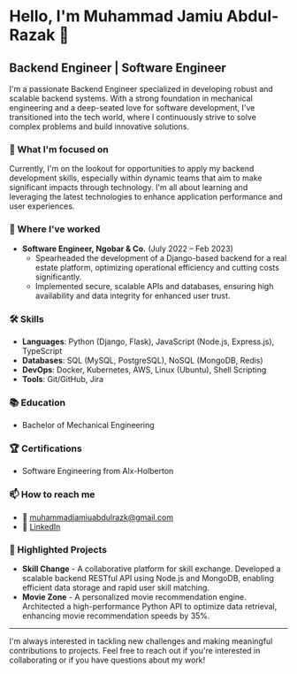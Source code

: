 # Hello, I'm Muhammad Jamiu Abdul-Razak 👋

## Backend Engineer | Software Engineer

I'm a passionate Backend Engineer specialized in developing robust and scalable backend systems. With a strong foundation in mechanical engineering and a deep-seated love for software development, I've transitioned into the tech world, where I continuously strive to solve complex problems and build innovative solutions.

### 🌱 What I'm focused on

Currently, I'm on the lookout for opportunities to apply my backend development skills, especially within dynamic teams that aim to make significant impacts through technology. I'm all about learning and leveraging the latest technologies to enhance application performance and user experiences.

### 💼 Where I've worked

- **Software Engineer, Ngobar & Co.** (July 2022 – Feb 2023)
  - Spearheaded the development of a Django-based backend for a real estate platform, optimizing operational efficiency and cutting costs significantly.
  - Implemented secure, scalable APIs and databases, ensuring high availability and data integrity for enhanced user trust.

### 🛠 Skills

- **Languages**: Python (Django, Flask), JavaScript (Node.js, Express.js), TypeScript
- **Databases**: SQL (MySQL, PostgreSQL), NoSQL (MongoDB, Redis)
- **DevOps**: Docker, Kubernetes, AWS, Linux (Ubuntu), Shell Scripting
- **Tools**: Git/GitHub, Jira

### 📚 Education

- Bachelor of Mechanical Engineering

### 🏆 Certifications

- Software Engineering from Alx-Holberton

### 📫 How to reach me

- 📧 muhammadjamiuabdulrazk@gmail.com
- 🔗 [LinkedIn](www.linkedin.com/in/Razkky)

### 📌 Highlighted Projects

- **Skill Change** - A collaborative platform for skill exchange. Developed a scalable backend RESTful API using Node.js and MongoDB, enabling efficient data storage and rapid user skill matching.
- **Movie Zone** - A personalized movie recommendation engine. Architected a high-performance Python API to optimize data retrieval, enhancing movie recommendation speeds by 35%.

---

I'm always interested in tackling new challenges and making meaningful contributions to projects. Feel free to reach out if you're interested in collaborating or if you have questions about my work!

